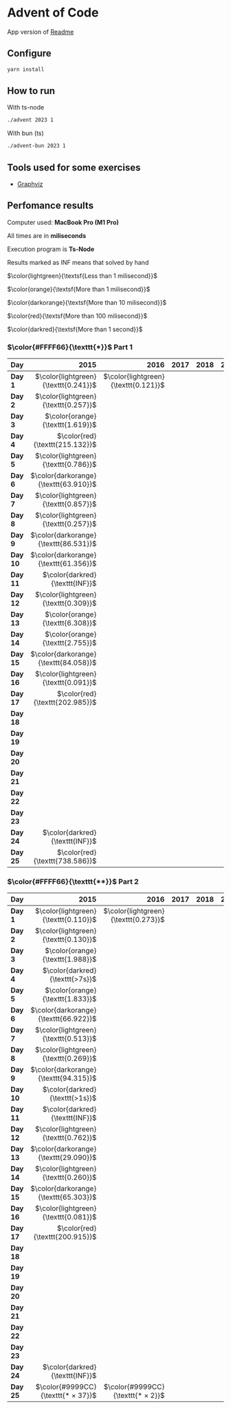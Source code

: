 # Advent of Code

App version of [Readme](./README.app.md)

## Configure

```sh
yarn install
```

## How to run

With ts-node

```sh
./advent 2023 1
```

With bun (ts)

```sh
./advent-bun 2023 1
```

## Tools used for some exercises

* [Graphviz](https://graphviz.org)

## Perfomance results

Computer used: **MacBook Pro (M1 Pro)**

All times are in **miliseconds**

Execution program is **Ts-Node**

Results marked as INF means that solved by hand

$\color{lightgreen}{\textsf{Less than 1 milisecond}}$

$\color{orange}{\textsf{More than 1 milisecond}}$

$\color{darkorange}{\textsf{More than 10 milisecond}}$

$\color{red}{\textsf{More than 100 milisecond}}$

$\color{darkred}{\textsf{More than 1 second}}$



### $\color{#FFFF66}{\texttt{*}}$ Part 1

| **Day** | **2015** | **2016** | **2017** | **2018** | **2019** | **2020** | **2021** | **2022** | **2023** |
|---------|---------:|---------:|---------:|---------:|---------:|---------:|---------:|---------:|---------:|
| **Day 1** | $\color{lightgreen}{\texttt{0.241}}$ | $\color{lightgreen}{\texttt{0.121}}$ |         |         |         |         |         | $\color{lightgreen}{\texttt{0.107}}$ | $\color{lightgreen}{\texttt{0.640}}$ |
| **Day 2** | $\color{lightgreen}{\texttt{0.257}}$ |         |         |         |         |         |         |         | $\color{lightgreen}{\texttt{0.106}}$ |
| **Day 3** | $\color{orange}{\texttt{1.619}}$ |         |         |         |         |         |         |         | $\color{orange}{\texttt{2.676}}$ |
| **Day 4** | $\color{red}{\texttt{215.132}}$ |         |         |         |         |         |         |         | $\color{lightgreen}{\texttt{0.426}}$ |
| **Day 5** | $\color{lightgreen}{\texttt{0.786}}$ |         |         |         |         |         |         |         | $\color{lightgreen}{\texttt{0.364}}$ |
| **Day 6** | $\color{darkorange}{\texttt{63.910}}$ |         |         |         |         |         |         |         | $\color{lightgreen}{\texttt{0.047}}$ |
| **Day 7** | $\color{lightgreen}{\texttt{0.857}}$ |         |         |         |         |         |         |         | $\color{orange}{\texttt{2.683}}$ |
| **Day 8** | $\color{lightgreen}{\texttt{0.257}}$ |         |         |         |         |         |         |         | $\color{orange}{\texttt{1.333}}$ |
| **Day 9** | $\color{darkorange}{\texttt{86.531}}$ |         |         |         |         |         |         |         | $\color{orange}{\texttt{2.433}}$ |
| **Day 10** | $\color{darkorange}{\texttt{61.356}}$ |         |         |         |         |         |         |         | $\color{orange}{\texttt{1.752}}$ |
| **Day 11** | $\color{darkred}{\texttt{INF}}$ |         |         |         |         |         |         |         | $\color{orange}{\texttt{7.652}}$ |
| **Day 12** | $\color{lightgreen}{\texttt{0.309}}$ |         |         |         |         |         |         |         | $\color{darkorange}{\texttt{23.652}}$ |
| **Day 13** | $\color{orange}{\texttt{6.308}}$ |         |         |         |         |         |         |         | $\color{orange}{\texttt{2.605}}$ |
| **Day 14** | $\color{orange}{\texttt{2.755}}$ |         |         |         |         |         |         |         | $\color{orange}{\texttt{3.359}}$ |
| **Day 15** | $\color{darkorange}{\texttt{84.058}}$ |         |         |         |         |         |         |         | $\color{lightgreen}{\texttt{0.928}}$ |
| **Day 16** | $\color{lightgreen}{\texttt{0.091}}$ |         |         |         |         |         |         |         | $\color{orange}{\texttt{6.538}}$ |
| **Day 17** | $\color{red}{\texttt{202.985}}$ |         |         |         |         |         |         |         | $\color{red}{\texttt{731.511}}$ |
| **Day 18** |         |         |         |         |         |         |         |         | $\color{lightgreen}{\texttt{0.195}}$ |
| **Day 19** |         |         |         |         |         |         |         |         | $\color{orange}{\texttt{1.710}}$ |
| **Day 20** |         |         |         |         |         |         |         |         | $\color{darkorange}{\texttt{11.904}}$ |
| **Day 21** |         |         |         |         |         |         |         |         | $\color{darkorange}{\texttt{47.542}}$ |
| **Day 22** |         |         |         |         |         |         |         |         | $\color{red}{\texttt{209.524}}$ |
| **Day 23** |         |         |         |         |         |         |         |         | $\color{orange}{\texttt{1.394}}$ |
| **Day 24** | $\color{darkred}{\texttt{INF}}$ |         |         |         |         |         |         |         | $\color{darkorange}{\texttt{35.310}}$ |
| **Day 25** | $\color{red}{\texttt{738.586}}$ |         |         |         |         |         |         |         | $\color{darkred}{\texttt{INF}}$ |


### $\color{#FFFF66}{\texttt{**}}$ Part 2

| **Day** | **2015** | **2016** | **2017** | **2018** | **2019** | **2020** | **2021** | **2022** | **2023** |
|---------|---------:|---------:|---------:|---------:|---------:|---------:|---------:|---------:|---------:|
| **Day 1** | $\color{lightgreen}{\texttt{0.110}}$ | $\color{lightgreen}{\texttt{0.273}}$ |         |         |         |         |         | $\color{lightgreen}{\texttt{0.109}}$ | $\color{orange}{\texttt{1.598}}$ |
| **Day 2** | $\color{lightgreen}{\texttt{0.130}}$ |         |         |         |         |         |         |         | $\color{lightgreen}{\texttt{0.103}}$ |
| **Day 3** | $\color{orange}{\texttt{1.988}}$ |         |         |         |         |         |         |         | $\color{orange}{\texttt{1.221}}$ |
| **Day 4** | $\color{darkred}{\texttt{>7s}}$ |         |         |         |         |         |         |         | $\color{lightgreen}{\texttt{0.475}}$ |
| **Day 5** | $\color{orange}{\texttt{1.833}}$ |         |         |         |         |         |         |         | $\color{darkred}{\texttt{>8m}}$ |
| **Day 6** | $\color{darkorange}{\texttt{66.922}}$ |         |         |         |         |         |         |         | $\color{lightgreen}{\texttt{0.041}}$ |
| **Day 7** | $\color{lightgreen}{\texttt{0.513}}$ |         |         |         |         |         |         |         | $\color{orange}{\texttt{5.344}}$ |
| **Day 8** | $\color{lightgreen}{\texttt{0.269}}$ |         |         |         |         |         |         |         | $\color{orange}{\texttt{6.380}}$ |
| **Day 9** | $\color{darkorange}{\texttt{94.315}}$ |         |         |         |         |         |         |         | $\color{lightgreen}{\texttt{0.925}}$ |
| **Day 10** | $\color{darkred}{\texttt{>1s}}$ |         |         |         |         |         |         |         | $\color{orange}{\texttt{6.542}}$ |
| **Day 11** | $\color{darkred}{\texttt{INF}}$ |         |         |         |         |         |         |         | $\color{orange}{\texttt{5.165}}$ |
| **Day 12** | $\color{lightgreen}{\texttt{0.762}}$ |         |         |         |         |         |         |         | $\color{red}{\texttt{528.548}}$ |
| **Day 13** | $\color{darkorange}{\texttt{29.090}}$ |         |         |         |         |         |         |         | $\color{lightgreen}{\texttt{0.569}}$ |
| **Day 14** | $\color{lightgreen}{\texttt{0.260}}$ |         |         |         |         |         |         |         | $\color{red}{\texttt{482.525}}$ |
| **Day 15** | $\color{darkorange}{\texttt{65.303}}$ |         |         |         |         |         |         |         | $\color{orange}{\texttt{1.341}}$ |
| **Day 16** | $\color{lightgreen}{\texttt{0.081}}$ |         |         |         |         |         |         |         | $\color{darkred}{\texttt{>1s}}$ |
| **Day 17** | $\color{red}{\texttt{200.915}}$ |         |         |         |         |         |         |         | $\color{darkred}{\texttt{>2s}}$ |
| **Day 18** |         |         |         |         |         |         |         |         | $\color{lightgreen}{\texttt{0.112}}$ |
| **Day 19** |         |         |         |         |         |         |         |         | $\color{orange}{\texttt{2.112}}$ |
| **Day 20** |         |         |         |         |         |         |         |         | $\color{darkorange}{\texttt{17.168}}$ |
| **Day 21** |         |         |         |         |         |         |         |         | $\color{darkred}{\texttt{>18s}}$ |
| **Day 22** |         |         |         |         |         |         |         |         | $\color{darkred}{\texttt{>1m}}$ |
| **Day 23** |         |         |         |         |         |         |         |         | $\color{darkred}{\texttt{>5s}}$ |
| **Day 24** | $\color{darkred}{\texttt{INF}}$ |         |         |         |         |         |         |         | $\color{darkred}{\texttt{>6s}}$ |
| **Day 25** | $\color{#9999CC}{\texttt{* × 37}}$ | $\color{#9999CC}{\texttt{* × 2}}$ |         |         |         |         |         | $\color{#9999CC}{\texttt{* × 2}}$ | $\color{#FFFF66}{\texttt{* × 50}}$ | $\color{#9999CC}{\texttt{* × 49}}$ |
